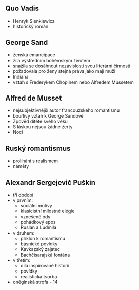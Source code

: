 ## Quo Vadis
- Henryk Sienkiewicz
- historický román

## George Sand
- ženská emancipace
- žila výstředním bohémským životem
- snažila se dosáhnout nezávislosti svou literární činností
- požadovala pro ženy stejná práva jako mají muži
- Indiana
- vztah s Frederykem Chopinem nebo Alfredem Mussetem

## Alfred de Musset
- nejsubjektivnější autor francouzského romantismu
- bouřlivý vztah k George Sandové
- Zpověd dítěte svého věku
- S láskou nejsou žádné žerty
- Noci

## Ruský romantismus
- prolínání s realismem
- náměty

## Alexandr Sergejevič Puškin
- tři období
- v prvním:
  - sociální motivy
  - klasicistní milostné elégie
  - vznešené ódy
  - pohádkový epos
  - Ruslan a Ludmila
- v druhém:
  - příklon k romantismu
  - básnické povídky
  - Kavkazský zajatec
  - Bachčisarajská fontána
- v třetím:
  - díla inspirované historií
  - povídky
  - realistická tvorba
- oněginská strofa - 14
